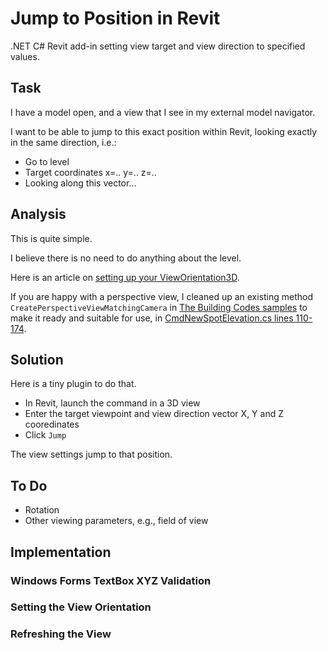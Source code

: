 # Jump to Position in Revit

.NET C# Revit add-in setting view target and view direction to specified values.

## Task

I have a model open, and a view that I see in my external model navigator.

I want to be able to jump to this exact position within Revit, looking exactly in the same direction, i.e.:

- Go to level
- Target coordinates x=.. y=.. z=..
- Looking along this vector...

## Analysis

This is quite simple.

I believe there is no need to do anything about the level.

Here is an article
on [setting up your ViewOrientation3D](http://thebuildingcoder.typepad.com/blog/2013/04/setting-up-your-vieworientation3d.html).

If you are happy with a perspective view, I cleaned up an existing method `CreatePerspectiveViewMatchingCamera`
in [The Building Codes samples](https://github.com/jeremytammik/the_building_coder_samples) to
make it ready and suitable for use,
in [CmdNewSpotElevation.cs lines 110-174](https://github.com/jeremytammik/the_building_coder_samples/blob/master/BuildingCoder/BuildingCoder/CmdNewSpotElevation.cs#L110-L174).

## Solution

Here is a tiny plugin to do that.

- In Revit, launch the command in a 3D view
- Enter the target viewpoint and view direction vector X, Y and Z cooredinates
- Click `Jump`

The view settings jump to that position.

## To Do

- Rotation
- Other viewing parameters, e.g., field of view

## Implementation

### Windows Forms TextBox XYZ Validation

### Setting the View Orientation

### Refreshing the View

